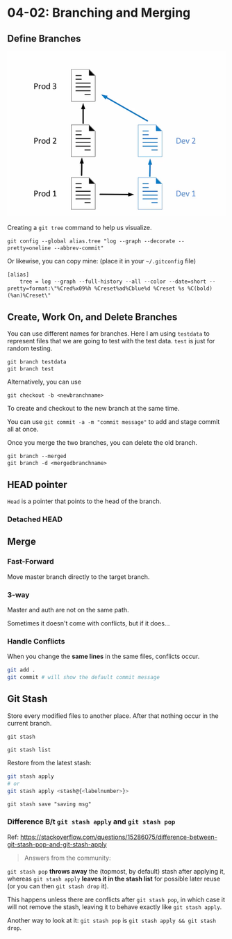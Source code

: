 # 04-02: Branching and Merging

## Define Branches
![](img/2020-11-21-09-25-43.png)

Creating a `git tree` command to help us visualize. 
```
git config --global alias.tree "log --graph --decorate --pretty=oneline --abbrev-commit"
```

Or likewise, you can copy mine: (place it in your `~/.gitconfig` file)
```
[alias]
    tree = log --graph --full-history --all --color --date=short --pretty=format:\"%Cred%x09%h %Creset%ad%Cblue%d %Creset %s %C(bold)(%an)%Creset\"
```
## Create, Work On, and Delete Branches
You can use different names for branches. Here I am using `testdata` to represent files that we are going to test with the test data. `test` is just for random testing.
```
git branch testdata
git branch test
```

Alternatively, you can use
```
git checkout -b <newbranchname>
```
To create and checkout to the new branch at the same time.

You can use `git commit -a -m "commit message"` to add and stage commit all at once.

Once you merge the two branches, you can delete the old branch.
```
git branch --merged
git branch -d <mergedbranchname>
```
## HEAD pointer
`Head` is a pointer that points to the head of the branch.
### Detached HEAD
## Merge
### Fast-Forward
Move master branch directly to the target branch.
### 3-way
Master and auth are not on the same path.

Sometimes it doesn't come with conflicts, but if it does...
### Handle Conflicts
When you change the **same lines** in the same files, conflicts occur. 

```sh
git add .
git commit # will show the default commit message
```

## Git Stash
Store every modified files to another place. After that nothing occur in the current branch.
```
git stash
```
```
git stash list
```

Restore from the latest stash:
```sh
git stash apply
# or
git stash apply <stash@{<labelnumber>}>
```

```
git stash save "saving msg"
```


### Difference B/t `git stash apply` and `git stash pop`
Ref: <https://stackoverflow.com/questions/15286075/difference-between-git-stash-pop-and-git-stash-apply>

> Answers from the community:


`git stash pop` **throws away** the (topmost, by default) stash after applying it, whereas `git stash apply` **leaves it in the stash list** for possible later reuse (or you can then `git stash drop` it). 

This happens unless there are conflicts after `git stash pop`, in which case it will not remove the stash, leaving it to behave exactly like `git stash apply`.

Another way to look at it: `git stash pop` is `git stash apply && git stash drop`.
